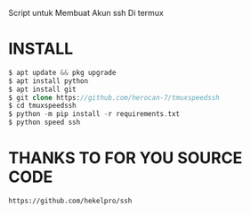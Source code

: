 
Script untuk Membuat Akun ssh Di termux

# INSTALL
```php
$ apt update && pkg upgrade
$ apt install python
$ apt install git
$ git clone https://github.com/herocan-7/tmuxspeedssh
$ cd tmuxspeedssh
$ python -m pip install -r requirements.txt
$ python speed ssh
```
# THANKS TO FOR YOU SOURCE CODE
```
https://github.com/hekelpro/ssh
```

